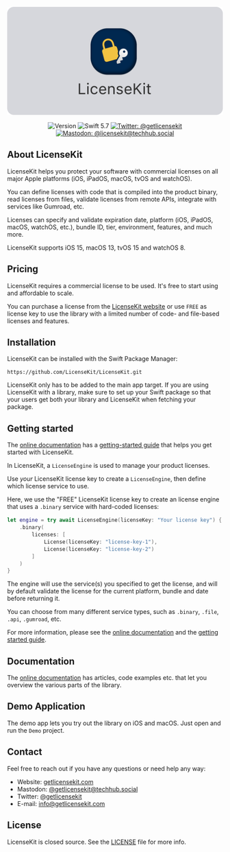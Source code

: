 <p align="center">
    <img src ="Resources/Logo_GitHub.png" alt="LicenseKit Logo" title="LicenseKit" width=600 />
</p>

<p align="center">
    <img src="https://img.shields.io/github/v/release/danielsaidi/LicenseKit?color=%2300550&sort=semver" alt="Version" />
    <img src="https://img.shields.io/badge/Swift-5.7-orange.svg" alt="Swift 5.7" />
    <a href="https://twitter.com/getlicensekit">
        <img src="https://img.shields.io/twitter/url?label=Twitter&style=social&url=https%3A%2F%2Ftwitter.com%2Fgetlicensekit" alt="Twitter: @getlicensekit" title="Twitter: @getlicensekit" />
    </a>
    <a href="https://techhub.social/@licensekit">
        <img src="https://img.shields.io/mastodon/follow/109340846532086151?domain=https%3A%2F%2Ftechhub.social&label=Mastodon&style=social" alt="Mastodon: @licensekit@techhub.social" title="Mastodon: @licensekit@techhub.social" />
    </a>
</p>



## About LicenseKit

LicenseKit helps you protect your software with commercial licenses on all major Apple platforms (iOS, iPadOS, macOS, tvOS and watchOS).

You can define licenses with code that is compiled into the product binary, read licenses from files, validate licenses from remote APIs, integrate with services like Gumroad, etc. 

Licenses can specify and validate expiration date, platform (iOS, iPadOS, macOS, watchOS, etc.), bundle ID, tier, environment, features, and much more.

LicenseKit supports iOS 15, macOS 13, tvOS 15 and watchOS 8.



## Pricing

LicenseKit requires a commercial license to be used. It's free to start using and affordable to scale.

You can purchase a license from the [LicenseKit website][Website] or use `FREE` as license key to use the library with a limited number of code- and file-based licenses and features.



## Installation

LicenseKit can be installed with the Swift Package Manager:

```
https://github.com/LicenseKit/LicenseKit.git
```

LicenseKit only has to be added to the main app target. If you are using LicenseKit with a library, make sure to set up your Swift package so that your users get both your library and LicenseKit when fetching your package.



## Getting started

The [online documentation][Documentation] has a [getting-started guide][Getting-Started] that helps you get started with LicenseKit.

In LicenseKit, a ``LicenseEngine`` is used to manage your product licenses.

Use *your* LicenseKit license key to create a ``LicenseEngine``, then define which license service to use.

Here, we use the "FREE" LicenseKit license key to create an license engine that uses a `.binary` service with hard-coded licenses:

```swift
let engine = try await LicenseEngine(licenseKey: "Your license key") {
    .binary(
        licenses: [
            License(licenseKey: "license-key-1"),
            License(licenseKey: "license-key-2")
        ]
    )
}
```

The engine will use the service(s) you specified to get the license, and will by default validate the license for the current platform, bundle and date before returning it.

You can choose from many different service types, such as `.binary`, `.file`, `.api`, `.gumroad`, etc.  

For more information, please see the [online documentation][Documentation] and the [getting started guide][Getting-Started].



## Documentation

The [online documentation][Documentation] has articles, code examples etc. that let you overview the various parts of the library.



## Demo Application

The demo app lets you try out the library on iOS and macOS. Just open and run the `Demo` project.



## Contact

Feel free to reach out if you have any questions or need help any way:

* Website: [getlicensekit.com][Website]
* Mastodon: [@getlicensekit@techhub.social][Mastodon]
* Twitter: [@getlicensekit][Twitter]
* E-mail: [info@getlicensekit.com][Email]



## License

LicenseKit is closed source. See the [LICENSE][License] file for more info.



[Email]: mailto:info@getlicensekit.coms
[Website]: https://getlicensekit.com
[Twitter]: https://twitter.com/getlicensekit
[Mastodon]: https://techhub.social/@licensekit
[Sponsors]: https://github.com/sponsors/danielsaidi

[Documentation]: https://licensekit.github.io/LicenseKit/documentation/licensekit/
[Getting-Started]: https://licensekit.github.io/LicenseKit/documentation/licensekit/getting-started
[License]: https://github.com/LicenseKit/LicenseKit/blob/main/LICENSE
